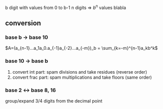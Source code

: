 b digit with values from 0 to b-1
n digits => $b^n$ values
blabla

## conversion
### base b -> base 10
$A=(a_{n-1}...a_1a_0.a_{-1}a_{-2}...a_{-m})_b = \sum_{k=-m}^{n-1}a_kb^k$

### base 10 -> base b
1. convert int part: spam divisions and take residues (reverse order)
2. convert frac part: spam multiplications and take floors (same order)

### base 2 <-> base 8, 16
group/expand 3/4 digits from the decimal point



